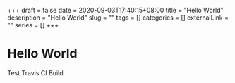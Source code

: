 +++ 
draft = false
date = 2020-09-03T17:40:15+08:00
title = "Hello World"
description = "Hello World"
slug = "" 
tags = []
categories = []
externalLink = ""
series = []
+++

# Hello World

Test Travis CI Build